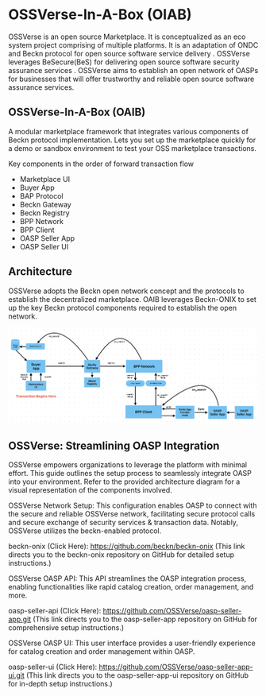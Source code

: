 # OSSVerse-In-A-Box (OIAB)

OSSVerse is an open source Marketplace. It is conceptualized as an eco system project comprising of multiple platforms. It is an adaptation of ONDC and Beckn protocol for open source software service delivery . OSSVerse leverages BeSecure(BeS) for delivering open source software security assurance services . OSSVerse aims to establish an open network of OASPs for businesses that will offer trustworthy and reliable open source software assurance services.

## OSSVerse-In-A-Box (OAIB)
A modular marketplace framework that integrates various components of Beckn protocol implementation. Lets you set up the marketplace quickly for a demo or sandbox environment to test your OSS marketplace transactions.

Key components in the order of forward transaction flow
* Marketplace UI
* Buyer App
* BAP Protocol
* Beckn Gateway
* Beckn Registry
* BPP Network
* BPP Client
* OASP Seller App
* OASP Seller UI

## Architecture
OSSVerse adopts the Beckn open network concept and the protocols to establish the decentralized marketplace. OAIB leverages Beckn-ONIX to set up the key Beckn protocol components required to establish the open network.

![OSSVerse-in-a-box Components](https://github.com/OSSVerse/OSSVerse-in-a-Box/blob/main/docs/images/component-diagram.png)


## OSSVerse: Streamlining OASP Integration

OSSVerse empowers organizations to leverage the platform with minimal effort. This guide outlines the setup process to seamlessly integrate OASP into your environment. Refer to the provided architecture diagram for a visual representation of the components involved.

OSSVerse Network Setup:
This configuration enables OASP to connect with the secure and reliable OSSVerse network, facilitating secure protocol calls and secure exchange of security services & transaction data. Notably, OSSVerse utilizes the beckn-enabled protocol.

beckn-onix (Click Here): https://github.com/beckn/beckn-onix (This link directs you to the beckn-onix repository on GitHub for detailed setup instructions.)

OSSVerse OASP API:
This API streamlines the OASP integration process, enabling functionalities like rapid catalog creation, order management, and more.

oasp-seller-api (Click Here): https://github.com/OSSVerse/oasp-seller-app.git (This link directs you to the oasp-seller-app repository on GitHub for comprehensive setup instructions.)

OSSVerse OASP UI:
This user interface provides a user-friendly experience for catalog creation and order management within OASP.

oasp-seller-ui (Click Here): https://github.com/OSSVerse/oasp-seller-app-ui.git (This link directs you to the oasp-seller-app-ui repository on GitHub for in-depth setup instructions.)

